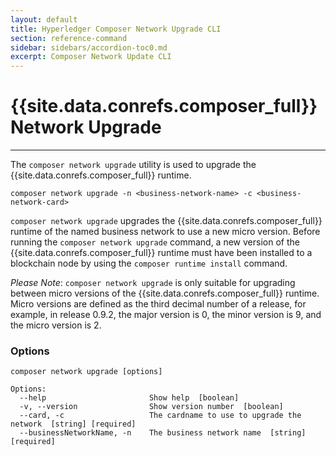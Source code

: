 ```yaml
---
layout: default
title: Hyperledger Composer Network Upgrade CLI
section: reference-command
sidebar: sidebars/accordion-toc0.md
excerpt: Composer Network Update CLI
---
```


# {{site.data.conrefs.composer_full}} Network Upgrade

---

The `composer network upgrade` utility is used to upgrade the {{site.data.conrefs.composer_full}} runtime.

```
composer network upgrade -n <business-network-name> -c <business-network-card>
```

`composer network upgrade` upgrades the {{site.data.conrefs.composer_full}} runtime of the named business network to use a new micro version. Before running the `composer network upgrade` command, a new version of the {{site.data.conrefs.composer_full}} runtime must have been installed to a blockchain node by using the `composer runtime install` command.

*Please Note*: `composer network upgrade` is only suitable for upgrading between micro versions of the {{site.data.conrefs.composer_full}} runtime. Micro versions are defined as the third decimal number of a release, for example, in release 0.9.2, the major version is 0, the minor version is 9, and the micro version is 2.

### Options

```
composer network upgrade [options]

Options:
  --help                       Show help  [boolean]
  -v, --version                Show version number  [boolean]
  --card, -c                   The cardname to use to upgrade the network  [string] [required]
  --businessNetworkName, -n    The business network name  [string] [required]
```

